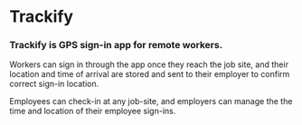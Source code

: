 # Trackify

### Trackify is GPS sign-in app for remote workers.

Workers can sign in through the app once they reach the job site, and their location and time of arrival are stored and sent to their employer to confirm correct sign-in location. 

Employees can check-in at any job-site, and employers can manage the the time and location of their employee sign-ins.